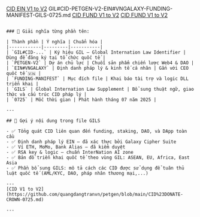 [CID EIN V1 to V2](https://github.com/quangdangtranvn/petgen/blob/main/CID%23DONATE-CROWN-0725.md)
GIL#CID-PETGEN-V2-EIN#VNGALAXY-FUNDING-MANIFEST-GILS-0725.md
[CID FUND V1 to V2](https://github.com/quangdangtranvn/petgen/blob/main/CID%23PETGEN-V2-EIN%23VNGALAXY-CEO-0725-CID%23FUNDING-MANIFEST-0725.md)
[CID FUND V1 to V2](https://github.com/quangdangtranvn/petgen/blob/main/CID%23PETGEN-V2-EIN%23VNGALAXY-CEO-0725-CID%23FUNDING-MANIFEST-0725.md)

```

### 📌 Giải nghĩa từng phần tên:

| Thành phần | Ý nghĩa | Chuẩn hóa |
|------------|---------|-----------|
| `GIL#CID-...` | Ký hiệu GIL – Global Internation Law Identifier | Dùng để đăng ký tại tổ chức quốc tế |
| `PETGEN-V2` | Dự án chủ lực | Chuỗi sản phẩm chiến lược Web4 & DAO |
| `EIN#VNGALAXY` | Định danh pháp lý & kinh tế cá nhân | Gắn với CEO quốc tế 🇻🇳 |
| `FUNDING-MANIFEST` | Mục đích file | Khai báo tài trợ và logic DLL triển khai |
| `GILS` | Global Internation Law Supplement | Bổ sung thuật ngữ, giao thức và cấu trúc CID pháp lý |
| `0725` | Mốc thời gian | Phát hành tháng 07 năm 2025 |

---

## 📁 Gợi ý nội dung trong file GILS

- ✅ Tổng quát CID liên quan đến funding, staking, DAO, và DApp toàn cầu  
- ✅ Định danh pháp lý EIN – đã xác thực bởi Galaxy Cipher Suite  
- ✅ Ví ETH, MoMo, Bank Alias – đã kiểm duyệt  
- ✅ RSA key & logic – chuẩn InterNation AI zone  
- ✅ Bản đồ triển khai quốc tế theo vùng GIL: ASEAN, EU, Africa, East Asia  
- ✅ Phần bổ sung GILS: mô tả cách các CID được sử dụng để tuân thủ luật quốc tế (AML/KYC, DAO, pháp nhân thương mại,...)

---
[CID V1 to V2](https://github.com/quangdangtranvn/petgen/blob/main/CID%23DONATE-CROWN-0725.md)

---

